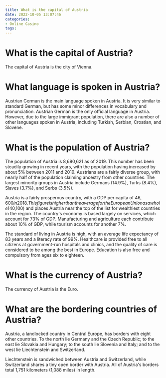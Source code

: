 ```yaml
---
title: What is the capital of Austria
date: 2022-10-05 13:07:46
categories:
- Online Casino
tags:
---
```



#  What is the capital of Austria?

The capital of Austria is the city of Vienna.

#  What language is spoken in Austria?

Austrian German is the main language spoken in Austria. It is very similar to standard German, but has some minor differences in vocabulary and pronunciation. Austrian German is the only official language in Austria. However, due to the large immigrant population, there are also a number of other languages spoken in Austria, including Turkish, Serbian, Croatian, and Slovene.

#  What is the population of Austria?

The population of Austria is 8,680,621 as of 2019. This number has been steadily growing in recent years, with the population having increased by about 5% between 2011 and 2019. Austrians are a fairly diverse group, with nearly half of the population claiming ancestry from other countries. The largest minority groups in Austria include Germans (14.9%), Turks (8.4%), Slaves (3.7%), and Serbs (3.5%).

Austria is a fairly prosperous country, with a GDP per capita of $46,600 in 2018. This figure is higher than the average for the European Union as a whole ($40,100) and places Austria near the top of the list for wealthiest countries in the region. The country's economy is based largely on services, which account for 73% of GDP. Manufacturing and agriculture each contribute about 10% of GDP, while tourism accounts for another 7%.

The standard of living in Austria is high, with an average life expectancy of 83 years and a literacy rate of 99%. Healthcare is provided free to all citizens at government-run hospitals and clinics, and the quality of care is considered to be among the best in Europe. Education is also free and compulsory from ages six to eighteen.

#  What is the currency of Austria?

The currency of Austria is the Euro.

#  What are the bordering countries of Austria?

Austria, a landlocked country in Central Europe, has borders with eight other countries. To the north lie Germany and the Czech Republic; to the east lie Slovakia and Hungary; to the south lie Slovenia and Italy; and to the west lie Liechtenstein and Switzerland.

Liechtenstein is sandwiched between Austria and Switzerland, while Switzerland shares a tiny open border with Austria. All of Austria's borders total 1,751 kilometers (1,088 miles) in length.